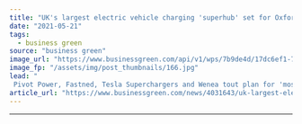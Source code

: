```yaml
---
title: "UK's largest electric vehicle charging 'superhub' set for Oxford"
date: "2021-05-21"
tags: 
  - business green
source: "business green"
image_url: "https://www.businessgreen.com/api/v1/wps/7b9de4d/17dc6ef1-76a3-478e-9e5f-36461c0fbb01/3/Redbridge-ver6bus-still-0001-pivot-power-EV-charging-hub-oxford-185x114.jpg"
image_fp: "/assets/img/post_thumbnails/166.jpg"
lead: "
 Pivot Power, Fastned, Tesla Superchargers and Wenea tout plan for 'most powerful EV charging hub in Europe' ..."
article_url: "https://www.businessgreen.com/news/4031643/uk-largest-electric-vehicle-charging-superhub-set-oxford"
---
```


---
